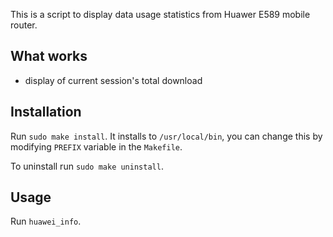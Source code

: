 This is a script to display data usage statistics from Huawer E589
mobile router.

## What works

* display of current session's total download

## Installation

Run `sudo make install`. It installs to `/usr/local/bin`, you can change
this by modifying `PREFIX` variable in the `Makefile`.

To uninstall run `sudo make uninstall`.

## Usage

Run `huawei_info`.
